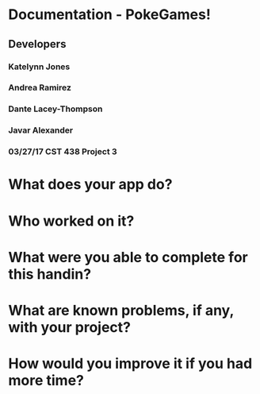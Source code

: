 # Documentation - PokeGames!

## Developers
### Katelynn Jones
### Andrea Ramirez 
### Dante Lacey-Thompson
### Javar Alexander
### 03/27/17 CST 438 Project 3

# What does your app do?


# Who worked on it?


# What were you able to complete for this handin?


# What are known problems, if any, with your project?



# How would you improve it if you had more time?

